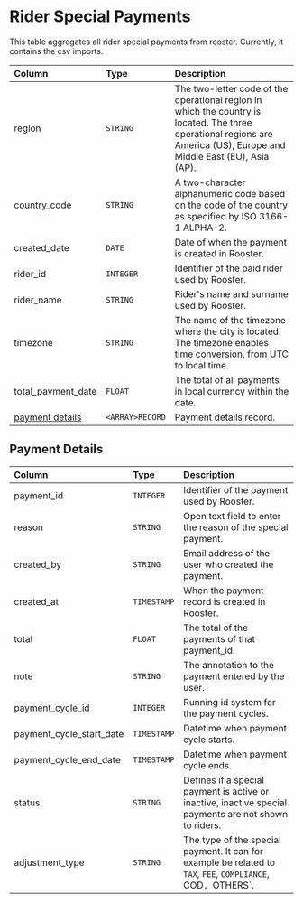 # Rider Special Payments

This table aggregates all rider special payments from rooster. Currently, it contains the csv imports.

| Column | Type | Description |
| :--- | :--- | :--- |
| region | `STRING`| The two-letter code of the operational region in which the country is located. The three operational regions are America (US), Europe and Middle East (EU), Asia (AP). |
| country_code | `STRING`| A two-character alphanumeric code based on the code of the country as specified by ISO 3166-1 ALPHA-2. |
| created_date | `DATE`| Date of when the payment is created in Rooster. |
| rider_id | `INTEGER`| Identifier of the paid rider used by Rooster. |
| rider_name | `STRING`| Rider's name and surname used by Rooster. |
| timezone | `STRING`| The name of the timezone where the city is located. The timezone enables time conversion, from UTC to local time. |
| total_payment_date | `FLOAT`| The total of all payments in local currency within the date. |
| [payment details](#payment-details) | `<ARRAY>RECORD` | Payment details record. |

## Payment Details

| Column | Type | Description |
| :--- | :--- | :--- |
| payment_id | `INTEGER` | Identifier of the payment used by Rooster. |
| reason | `STRING` | Open text field to enter the reason of the special payment. |
| created_by | `STRING` | Email address of the user who created the payment. |
| created_at| `TIMESTAMP`| When the payment record is created in Rooster. |
| total | `FLOAT` | The total of the payments of that payment_id. |
| note | `STRING` | The annotation to the payment entered by the user. |
| payment_cycle_id | `INTEGER` | Running id system for the payment cycles. |
| payment_cycle_start_date | `TIMESTAMP` | Datetime when payment cycle starts. |
| payment_cycle_end_date | `TIMESTAMP` | Datetime when payment cycle ends. |
| status | `STRING` | Defines if a special payment is active or inactive, inactive special payments are not shown to riders. |
| adjustment_type | `STRING` | The type of the special payment. It can for example be related to `TAX`, `FEE`, `COMPLIANCE`, COD`, `OTHERS`. |
